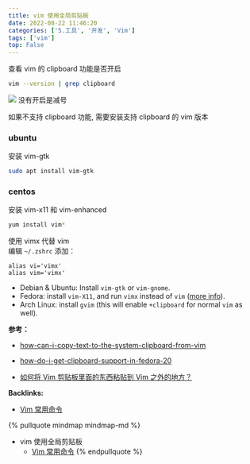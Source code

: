 ```yaml
---
title: vim 使用全局剪贴板
date: 2022-08-22 11:46:20
categories: ['5.工具', '开发', 'Vim']
tags: ['vim']
top: False
---
```



查看 vim 的 clipboard 功能是否开启

```sh
vim --version | grep clipboard
```
![](/images/2325099-c78cfca714ce958a.png) 没有开启是减号

如果不支持 clipboard 功能, 需要安装支持 clipboard 的 vim 版本
  
  
### ubuntu

安装 vim-gtk

```sh
sudo apt install vim-gtk
```
  
  
### centos

安装 vim-x11 和 vim-enhanced

```sh
yum install vim*
```

使用 vimx 代替 vim  
编辑 `~/.zshrc` 添加：

```
alias vi='vimx'
alias vim='vimx'
```

*   Debian & Ubuntu: Install `vim-gtk` or `vim-gnome`.
*   Fedora: install `vim-X11`, and run `vimx` instead of `vim` ([more info](https://link.jianshu.com?t=https%3A%2F%2Fvi.stackexchange.com%2Fq%2F2063%2F51)).
*   Arch Linux: install `gvim` (this will enable `+clipboard` for normal `vim` as well).

**参考：**

- [how-can-i-copy-text-to-the-system-clipboard-from-vim](https://link.jianshu.com?t=https%3A%2F%2Fvi.stackexchange.com%2Fquestions%2F84%2Fhow-can-i-copy-text-to-the-system-clipboard-from-vim)

- [how-do-i-get-clipboard-support-in-fedora-20](https://link.jianshu.com?t=https%3A%2F%2Fvi.stackexchange.com%2Fquestions%2F2063%2Fhow-do-i-get-clipboard-support-in-fedora-20)

- [如何将 Vim 剪贴板里面的东西粘贴到 Vim 之外的地方？](https://link.jianshu.com?t=https%3A%2F%2Fwww.zhihu.com%2Fquestion%2F19863631)

**Backlinks:**

- [Vim 常用命令](../14dab12572d9fd706144fe09626534625a2a2eb8)

{% pullquote mindmap mindmap-md %}
- vim 使用全局剪贴板
  - [Vim 常用命令](../14dab12572d9fd706144fe09626534625a2a2eb8)
{% endpullquote %}
